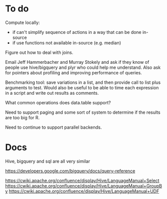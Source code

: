 # To do

Compute locally:

* if can't simplify sequence of actions in a way that can be done in-source
* if use functions not available in-source (e.g. median)

Figure out how to deal with joins. 

Email Jeff Hammerbacher and Murray Stokely and ask if they know of people use hive/bigquery and plyr who could help me understand. Also ask for pointers about profiling and improving performance of queries.

Benchmarking tool: save variations in a list, and then provide call to list plus arguments to test.  Would also be useful to be able to time each expression in a script and write out results as comments.

What common operations does data.table support?

Need to support paging and some sort of system to determine if the results are too big for R.

Need to continue to support parallel backends.

# Docs

Hive, bigquery and sql are all very similar

https://developers.google.com/bigquery/docs/query-reference

https://cwiki.apache.org/confluence/display/Hive/LanguageManual+Select
https://cwiki.apache.org/confluence/display/Hive/LanguageManual+GroupBy
https://cwiki.apache.org/confluence/display/Hive/LanguageManual+UDF

